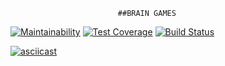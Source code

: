                             ##BRAIN GAMES

[![Maintainability](https://api.codeclimate.com/v1/badges/bcca1296db883f4189b8/maintainability)](https://codeclimate.com/github/ivan-ivan-t/python-project-lvl1/maintainability) [![Test Coverage](https://api.codeclimate.com/v1/badges/bcca1296db883f4189b8/test_coverage)](https://codeclimate.com/github/ivan-ivan-t/python-project-lvl1/test_coverage) [![Build Status](https://travis-ci.com/ivan-ivan-t/python-project-lvl1.svg?branch=master)](https://travis-ci.com/ivan-ivan-t/python-project-lvl1)

[![asciicast](https://asciinema.org/a/342694.svg)](https://asciinema.org/a/342694)
